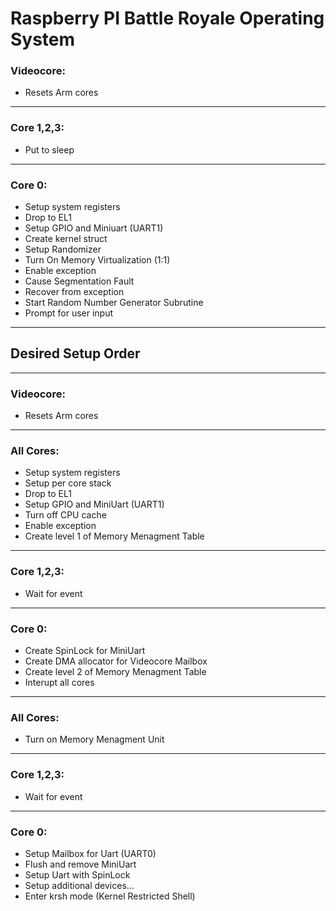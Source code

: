 # Raspberry PI Battle Royale Operating System
### Videocore: 
 - Resets Arm cores
 --------------------------
 ### Core 1,2,3:
 - Put to sleep
--------------------------
 ###  Core 0:
 - Setup system registers
 - Drop to EL1 
 - Setup GPIO and Miniuart (UART1)
 - Create kernel struct
 - Setup Randomizer
 - Turn On Memory Virtualization (1:1)
 - Enable exception
 - Cause Segmentation Fault
 - Recover from exception
 - Start Random Number Generator Subrutine
 - Prompt for user input
 -------------------------
## Desired Setup Order 
 -------------------------
### Videocore: 

 - Resets Arm cores
 -------------------------
 ###  All Cores:
 - Setup system registers
 - Setup per core stack
 - Drop to EL1 
 - Setup GPIO and MiniUart  (UART1)
 - Turn off CPU cache
 - Enable exception
 - Create level 1 of Memory Menagment Table
 -------------------------
 ### Core 1,2,3:
 - Wait for event
 -------------------------
 ### Core 0:
 - Create SpinLock for MiniUart
 - Create DMA allocator for Videocore Mailbox
 - Create level 2 of Memory Menagment Table
 - Interupt all cores
 -------------------------
 ### All Cores:
 - Turn on Memory Menagment Unit 
 -------------------------
 ### Core 1,2,3: 
 - Wait for event 
 -------------------------
 ### Core 0:
 - Setup Mailbox for Uart (UART0)
 - Flush and remove MiniUart
 - Setup Uart with SpinLock
 - Setup additional devices...
 - Enter krsh mode (Kernel Restricted Shell) 
